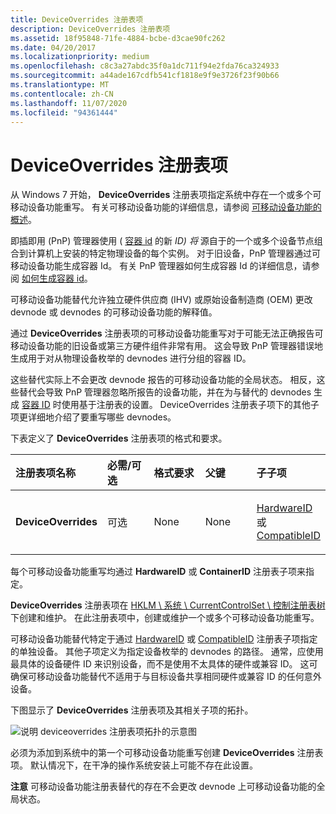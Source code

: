 ```yaml
---
title: DeviceOverrides 注册表项
description: DeviceOverrides 注册表项
ms.assetid: 18f95848-71fe-4884-bcbe-d3cae90fc262
ms.date: 04/20/2017
ms.localizationpriority: medium
ms.openlocfilehash: c8c3a27abdc35f0a1dc711f94e2fda76ca324933
ms.sourcegitcommit: a44ade167cdfb541cf1818e9f9e3726f23f90b66
ms.translationtype: MT
ms.contentlocale: zh-CN
ms.lasthandoff: 11/07/2020
ms.locfileid: "94361444"
---
```

# <a name="deviceoverrides-registry-key"></a>DeviceOverrides 注册表项


从 Windows 7 开始， **DeviceOverrides** 注册表项指定系统中存在一个或多个可移动设备功能重写。 有关可移动设备功能的详细信息，请参阅 [可移动设备功能的概述](overview-of-the-removable-device-capability.md)。

即插即用 (PnP) 管理器使用 ( [容器 id](container-ids.md) 的新 *ID) 将* 源自于的一个或多个设备节点组合到计算机上安装的特定物理设备的每个实例。 对于旧设备，PnP 管理器通过可移动设备功能生成容器 Id。 有关 PnP 管理器如何生成容器 Id 的详细信息，请参阅 [如何生成容器 id](how-container-ids-are-generated.md)。

可移动设备功能替代允许独立硬件供应商 (IHV) 或原始设备制造商 (OEM) 更改 devnode 或 devnodes 的可移动设备功能的解释值。

通过 **DeviceOverrides** 注册表项的可移动设备功能重写对于可能无法正确报告可移动设备功能的旧设备或第三方硬件组件非常有用。 这会导致 PnP 管理器错误地生成用于对从物理设备枚举的 devnodes 进行分组的容器 ID。

这些替代实际上不会更改 devnode 报告的可移动设备功能的全局状态。 相反，这些替代会导致 PnP 管理器忽略所报告的设备功能，并在为与替代的 devnodes 生成 [容器 ID](container-ids.md) 时使用基于注册表的设置。 DeviceOverrides 注册表子项下的其他子项更详细地介绍了要重写哪些 devnodes。

下表定义了 **DeviceOverrides** 注册表项的格式和要求。

<table>
<colgroup>
<col width="20%" />
<col width="20%" />
<col width="20%" />
<col width="20%" />
<col width="20%" />
</colgroup>
<thead>
<tr class="header">
<th align="left">注册表项名称</th>
<th align="left">必需/可选</th>
<th align="left">格式要求</th>
<th align="left">父键</th>
<th align="left">子子项</th>
</tr>
</thead>
<tbody>
<tr class="odd">
<td align="left"><p><strong>DeviceOverrides</strong></p></td>
<td align="left"><p>可选</p></td>
<td align="left"><p>None</p></td>
<td align="left"><p>None</p></td>
<td align="left"><p><a href="hardwareid-registry-subkey.md" data-raw-source="[HardwareID](hardwareid-registry-subkey.md)">HardwareID</a> 或 <a href="compatibleid-registry-subkey.md" data-raw-source="[CompatibleID](compatibleid-registry-subkey.md)">CompatibleID</a></p></td>
</tr>
</tbody>
</table>

 

每个可移动设备功能重写均通过 **HardwareID** 或 **ContainerID** 注册表子项来指定。

**DeviceOverrides** 注册表项在 [HKLM \\ 系统 \\ CurrentControlSet \\ 控制注册表树](hklm-system-currentcontrolset-control-registry-tree.md)下创建和维护。 在此注册表项中，创建或维护一个或多个可移动设备功能重写。

可移动设备功能替代特定于通过 [HardwareID](hardwareid-registry-subkey.md) 或 [CompatibleID](compatibleid-registry-subkey.md) 注册表子项指定的单独设备。 其他子项定义为指定设备枚举的 devnodes 的路径。 通常，应使用最具体的设备硬件 ID 来识别设备，而不是使用不太具体的硬件或兼容 ID。 这可确保可移动设备功能替代不适用于与目标设备共享相同硬件或兼容 ID 的任何意外设备。

下图显示了 **DeviceOverrides** 注册表项及其相关子项的拓扑。

![说明 deviceoverrides 注册表项拓扑的示意图](images/containerid-3.png)

必须为添加到系统中的第一个可移动设备功能重写创建 **DeviceOverrides** 注册表项。 默认情况下，在干净的操作系统安装上可能不存在此设置。

**注意**  可移动设备功能注册表替代的存在不会更改 devnode 上可移动设备功能的全局状态。

 

 

 





